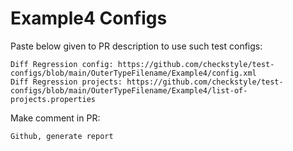# Example4 Configs
Paste below given to PR description to use such test configs:
```
Diff Regression config: https://github.com/checkstyle/test-configs/blob/main/OuterTypeFilename/Example4/config.xml
Diff Regression projects: https://github.com/checkstyle/test-configs/blob/main/OuterTypeFilename/Example4/list-of-projects.properties
```
Make comment in PR:
```
Github, generate report
```
